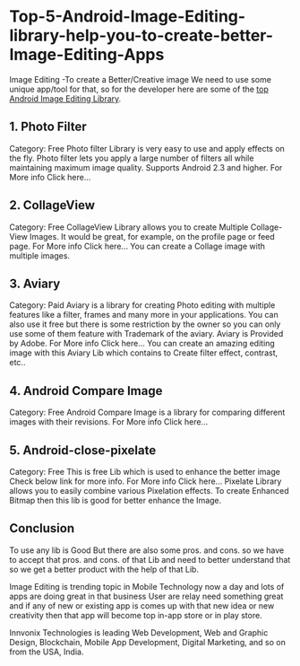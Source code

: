 # Top-5-Android-Image-Editing-library-help-you-to-create-better-Image-Editing-Apps

Image Editing -To create a Better/Creative image We need to use some unique app/tool for that, so for the developer here are some of the <a href="https://www.innvonix.com/blog/mobile-technologies/top-5-android-image-editing-library-help-you-to-create-better-image-editing-apps">top Android Image Editing Library</a>.

<h2>1. Photo Filter</h2>
Category: Free
Photo filter Library is very easy to use and apply effects on the fly. Photo filter lets you apply a large number of filters all while maintaining maximum image quality. Supports Android 2.3 and higher.
For More info Click here...

<h2>2. CollageView</h2>
Category: Free
CollageView Library allows you to create Multiple Collage-View Images. It would be great, for example, on the profile page or feed page.
For More info Click here...
You can create a Collage image with multiple images.

<h2>3. Aviary</h2>
Category: Paid
Aviary is a library for creating Photo editing with multiple features like a filter, frames and many more in your applications.
You can also use it free but there is some restriction by the owner so you can only use some of them feature with Trademark of the aviary.
Aviary is Provided by Adobe.
For More info Click here...
You can create an amazing editing image with this Aviary Lib which contains to Create filter effect, contrast, etc..

<h2>4. Android Compare Image</h2>
Category: Free
Android Compare Image is a library for comparing different images with their revisions.
For More info Click here...

<h2>5. Android-close-pixelate</h2>
Category: Free
This is free Lib which is used to enhance the better image Check below link for more info.
For More info Click here...
Pixelate Library allows you to easily combine various Pixelation effects. To create Enhanced Bitmap then this lib is good for better enhance the Image.

<h2>Conclusion</h2>
To use any lib is Good But there are also some pros. and cons. so we have to accept that pros. and cons. of that Lib and need to better understand that so we get a better product with the help of that Lib.

Image Editing is trending topic in Mobile Technology now a day and lots of apps are doing great in that business User are relay need something great and if any of new or existing app is comes up with that new idea or new creativity then that app will become top in-app store or in play store.

Innvonix Technologies is leading Web Development, Web and Graphic Design, Blockchain, Mobile App Development, Digital Marketing, and so on from the USA, India.


